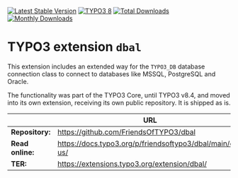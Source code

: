 [![Latest Stable Version](https://poser.pugx.org/friendsoftypo3/dbal/v/stable.svg)](https://extensions.typo3.org/extension/dbal/)
[![TYPO3 8](https://img.shields.io/badge/TYPO3-8-orange.svg?style=flat-square)](https://get.typo3.org/version/8)
[![Total Downloads](https://poser.pugx.org/friendsoftypo3/dbal/d/total.svg)](https://packagist.org/packages/friendsoftypo3/dbal)
[![Monthly Downloads](https://poser.pugx.org/friendsoftypo3/dbal/d/monthly)](https://packagist.org/packages/friendsoftypo3/dbal)

# TYPO3 extension `dbal`

This extension includes an extended way for the `TYPO3_DB` database connection
class to connect to databases like MSSQL, PostgreSQL and Oracle.

The functionality was part of the TYPO3 Core, until TYPO3 v8.4, and moved into
its own extension, receiving its own public repository. It is shipped as is.

|                  | URL                                                      |
|------------------|----------------------------------------------------------|
| **Repository:**  | https://github.com/FriendsOfTYPO3/dbal                   |
| **Read online:** | https://docs.typo3.org/p/friendsoftypo3/dbal/main/en-us/ |
| **TER:**         | https://extensions.typo3.org/extension/dbal/             |
